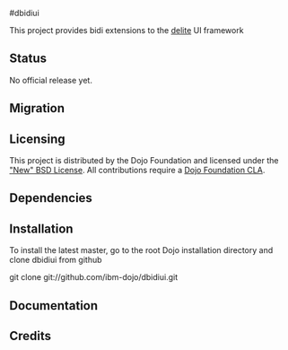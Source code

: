 #dbidiui

This project provides bidi extensions to the [delite](https://github.com/ibm-dojo/delite) UI framework

## Status

No official release yet.

## Migration

## Licensing

This project is distributed by the Dojo Foundation and licensed under the ["New" BSD License](https://github.com/dojo/dojo/blob/master/LICENSE#L13-L41).
All contributions require a [Dojo Foundation CLA](http://dojofoundation.org/about/claForm).

## Dependencies

## Installation

 To install the latest master, go to the root Dojo installation directory and clone dbidiui from github

 git clone git://github.com/ibm-dojo/dbidiui.git

## Documentation


## Credits


